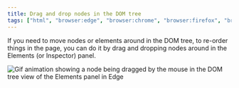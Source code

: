 ```yaml
---
title: Drag and drop nodes in the DOM tree
tags: ["html", "browser:edge", "browser:chrome", "browser:firefox", "browser:safari"]
---
```

If you need to move nodes or elements around in the DOM tree, to re-order things in the page, you can do it by drag and dropping nodes around in the Elements (or Inspector) panel.

![Gif animation showing a node being dragged by the mouse in the DOM tree view of the Elements panel in Edge](/assets/img/drag-drop-dom-nodes.gif)
